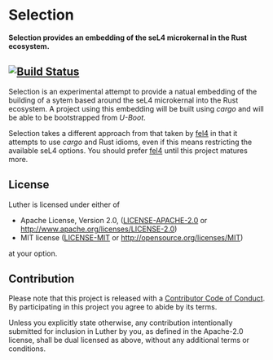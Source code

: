 # Selection

**Selection provides an embedding of the seL4 microkernal in the Rust ecosystem.**

[![Build Status](https://travis-ci.org/sbosnick/selection.svg?branch=master)](https://travis-ci.org/sbosnick/selection)
---

Selection is an experimental attempt to provide a natual embedding of the building 
of a sytem based around the seL4 microkernal into the Rust ecosystem. A project
using this embedding will be built using *cargo* and will be able to be bootstrapped
from *U-Boot*.

Selection takes a different approach from that taken by [fel4] in that it attempts
to use *cargo* and Rust idioms, even if this means restricting the available seL4 
options. You should prefer [fel4] until this project matures more.

[fel4]:https://crates.io/crates/cargo-fel4

## License

Luther is licensed under either of

 * Apache License, Version 2.0, ([LICENSE-APACHE-2.0](LICENSE-APACHE-2.0) or
   http://www.apache.org/licenses/LICENSE-2.0)
 * MIT license ([LICENSE-MIT](LICENSE-MIT) or
   http://opensource.org/licenses/MIT)

at your option.

## Contribution

Please note that this project is released with a [Contributor Code of Conduct][code-of-conduct].
By participating in this project you agree to abide by its terms.

Unless you explicitly state otherwise, any contribution intentionally submitted
for inclusion in Luther by you, as defined in the Apache-2.0 license, shall be
dual licensed as above, without any additional terms or conditions.

[code-of-conduct]: CODE_OF_CONDUCT.md

